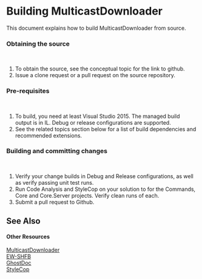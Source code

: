 # Building MulticastDownloader

This document explains how to build MulticastDownloader from source.



### Obtaining the source
&nbsp;<ol><li>
To obtain the source, see the conceptual topic for the link to github.</li><li>
Issue a clone request or a pull request on the source repository.</li></ol>

### Pre-requisites
&nbsp;<ol><li>
To build, you need at least Visual Studio 2015. The managed build output is in IL. Debug or release configurations are supported.</li><li>
See the related topics section below for a list of build dependencies and recommended extensions.</li></ol>

### Building and committing changes
&nbsp;<ol><li>
Verify your change builds in Debug and Release configurations, as well as verify passing unit test runs.</li><li>
Run Code Analysis and StyleCop on your solution to for the Commands, Core and Core.Server projects. Verify clean runs of each.</li><li>
Submit a pull request to Github.</li></ol>

## See Also


#### Other Resources
<a href="cd745246-88b5-4998-8dc8-e69eef6d2eab">MulticastDownloader</a><br /><a href="https://github.com/EWSoftware/SHFB">EW-SHFB</a><br /><a href="http://submain.com/products/ghostdoc.aspx">GhostDoc</a><br /><a href="https://stylecop.codeplex.com/">StyleCop</a><br />